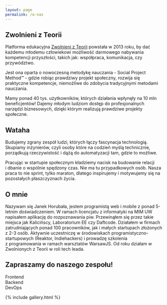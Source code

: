 ```yaml
---
layout: page
permalink: /o-nas
---
```


## Zwolnieni z Teorii
Platforma edukacyjna <a target="_blank" href="https://zwolnienizteorii.pl/">Zwolnieni z Teorii</a> powstała w 2013 roku, by dać każdemu młodemu człowiekowi możliwość darmowego nabywania kompetencji przyszłości, takich jak: współpraca, komunikacja, czy przywództwo.

Jest ona oparta o nowoczesną metodykę nauczania - Social Project Method™ - gdzie robiąc prawdziwy projekt społeczny, rozwija się praktyczne kompetencje, niemożliwe do zdobycia tradycyjnymi metodami nauczania.

Mamy ponad 40 tys. użytkowników, których działania wpłynęły na 10 mln beneficjentów! Dajemy młodym ludziom dostęp do profesjonalnych narzędzi biznesowych, dzięki którym realizują prawdziwe projekty społeczne.

<div class="sws">
  <div data-index="0" class="sw" style="background-image: url('{{ site.baseurl }}/images/wth/min_w0.jpg')"></div>
  <div data-index="1" class="sw" style="background-image: url('{{ site.baseurl }}/images/wth/min_w1.jpg')"></div>
  <div data-index="2" class="sw" style="background-image: url('{{ site.baseurl }}/images/wth/min_w2.jpg')"></div>
  <div data-index="3" class="sw" style="background-image: url('{{ site.baseurl }}/images/wth/min_w3.jpg')"></div>
</div>

## Wataha
Budujemy zgrany zespół ludzi, których łączy fascynacja technologią. Skupiamy inżynierów, czyli osoby które na codzień myślą technicznie, porządkują rzeczywistość i&nbsp;dążą do automatyzacji tam, gdzie to możliwe.

Pracując w startupie społecznym kładziemy nacisk na budowanie relacji i&nbsp;dbanie o wspólnie spędzony czas. Nie ma tu przypadkowych osób. Nasza praca to nie sprint, tylko maraton, dlatego inspirujemy i&nbsp;motywujemy się na pozostałych płaszczyznach życia.

## O mnie
Nazywam się Janek Horubała, jestem programistą web i&nbsp;mobile z ponad 5-letnim doświadczeniem. W ramach licencjatu z informatyki na MIM UW napisałem aplikację do rozpoznawania piw. Przewinąłem się przez takie miejsca jak Kalicińscy, Laboratorium EE czy Daftcode. Działałem w firmach zatrudniających ponad 100 pracowników, jak i&nbsp;małych startupach złożonych z 2-3 osób. Aktywnie uczestniczę w środowiskach programistyczno-startupowych (Reaktor, Indiehackers) i&nbsp;prowadzę szkolenia z&nbsp;programowania w&nbsp;ramach warsztatów WarsawJS. Od roku działam w Zwolnionych z&nbsp;Teorii w roli tech leada.


## Zapraszamy do naszego zespołu!
<div class="mes">
  <div class="me">
    <div style="background-image: url('/images/me/frontend.jpg')" class="img"></div>
    Frontend
  </div>
  <div class="me">
    <div style="background-image: url('/images/me/backend.jpg')" class="img"></div>
    Backend
  </div>
  <div class="me">
    <div style="background-image: url('/images/me/devops.jpg')" class="img"></div>
    DevOps
  </div>
</div>

{% include gallery.html %}

<script>
var pswpElement = document.querySelectorAll('.pswp')[0];
var items = [
  {
    src: '{{ site.baseurl }}/images/wth/w0.jpg',
    w: 1200,
    h: 800,
  },
  {
    src: '{{ site.baseurl }}/images/wth/w1.jpg',
    w: 1200,
    h: 800,
  },
  {
    src: '{{ site.baseurl }}/images/wth/w2.jpg',
    w: 1200,
    h: 800,
  },
  {
    src: '{{ site.baseurl }}/images/wth/w3.jpg',
    w: 1200,
    h: 800,
  },
  {
    src: '{{ site.baseurl }}/images/wth/w4.jpg',
    w: 900,
    h: 1200,
  },
  {
    src: '{{ site.baseurl }}/images/wth/w5.jpg',
    w: 1200,
    h: 800,
  },
  {
    src: '{{ site.baseurl }}/images/wth/w6.jpg',
    w: 1200,
    h: 800,
  },
  {
    src: '{{ site.baseurl }}/images/wth/w7.jpg',
    w: 1200,
    h: 800,
  },
  {
    src: '{{ site.baseurl }}/images/wth/w8.jpg',
    w: 1200,
    h: 800,
  },
  {
    src: '{{ site.baseurl }}/images/wth/w9.jpg',
    w: 800,
    h: 1200,
  },
];

// Initializes and opens PhotoSwipe
document.addEventListener('click', function (event) {
  if (!event.target.matches('.sw')) return;
  event.preventDefault();
  var index = parseInt(event.target.dataset.index || 0, 10);
  var gallery = new PhotoSwipe(pswpElement, PhotoSwipeUI_Default, items, { index: index });
  gallery.init();

}, false);

</script>
